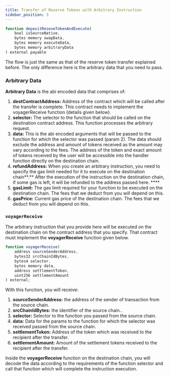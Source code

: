 ```yaml
---
title: Transfer of Reserve Tokens with Arbitrary Instruction
sidebar_position: 3
---
```


```javascript
function depositReseveTokenAndExecute(
    bool isSourceNative,
    bytes memory swapData,
    bytes memory executeData,
    bytes memory arbitraryData
) external payable
```

The flow is just the same as that of the reserve token transfer explained before. The only difference here is the arbitrary data that you need to pass.

### Arbitrary Data
**Arbitrary Data** is the abi encoded data that comprises of: 

1. **destContractAddress:** Address of the contract which will be called after the transfer is complete. This contract needs to implement the voyagerReceive function (details given below).
2. **selector:** The selector to the function that should be called on the destination contract address. This function processes the arbitrary request.
3. **data:** This is the abi encoded arguments that will be passed to the function for which the selector was passed (param 2). The data should exclude the address and amount of tokens received as the amount may vary according to the fees. The address of the token and exact amount of tokens received by the user will be accessible into the handler function directly on the destination chain.
4. **refundAddress:** When you create an arbitrary instruction, you need to specify the gas limit needed for it to execute on the destination chain**.** After the execution of the instruction on the destination chain, if some gas is left, it will be refunded to the address passed here. ****
5. **gasLimit:** The gas limit required for your function to be executed on the destination chain. The fees that we deduct from you will depend on this.
6. **gasPrice:** Current gas price of the destination chain. The fees that we deduct from you will depend on this.

### <code>voyagerReceive</code>
The arbitrary instruction that you provide here will be executed on the destination chain on the contract address that you specify. That contract must implement the **voyagerReceive** function given below.

```javascript
function voyagerReceive(
	address sourceSenderAddress, 
	bytes32 srcChainIdBytes, 
	bytes4 selector, 
	bytes memory data, 
	address settlementToken, 
	uint256 settlementAmount
) external; 
```

With this function, you will receive:

1. **sourceSenderAddress:** the address of the sender of transaction from the source chain.
2. **srcChainIdBytes:** the identifier of the source chain..
3. **selector:** Selector to the function you passed from the source chain.
4. **data:** Data for the params to the function for which the selector was received passed from the source chain.
5. **settlementToken:** Address of the token which was received to the recipient after the transfer.
6. **settlementAmount:** Amount of the settlement tokens received to the recipient after the transfer.

Inside the **voyagerReceive** function on the destination chain, you will decode the data according to the requirements of the function selector and call that function which will complete the instruction execution.